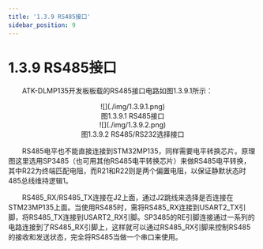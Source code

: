 ```yaml
---
title: '1.3.9 RS485接口'
sidebar_position: 9
---
```


# 1.3.9 RS485接口

&emsp;&emsp;ATK-DLMP135开发板板载的RS485接口电路如图1.3.9.1所示：

<center>
![](./img/1.3.9.1.png)<br />
图1.3.9.1 RS485接口
</center>

<center>
![](./img/1.3.9.2.png)<br />
图1.3.9.2 RS485/RS232选择接口
</center>

&emsp;&emsp;RS485电平也不能直接连接到STM32MP135，同样需要电平转换芯片。原理图这里选用SP3485（也可用其他RS485电平转换芯片）来做RS485电平转换，其中R22为终端匹配电阻，而R21和R22则是两个偏置电阻，以保证静默状态时485总线维持逻辑1。

&emsp;&emsp;RS485_RX/RS485_TX连接在J2上面，通过J2跳线来选择是否连接在STM23MP135上面。当使用RS485时，需将RS485_RX连接到USART2_TX引脚，将RS485_TX连接到USART2_RX引脚。SP3485的RE引脚连接通过一系列的电路连接到了RS485_RX引脚上，这样就可以通过RS485_RX引脚来控制RS485的接收和发送状态，完全将RS485当做一个串口来使用。




